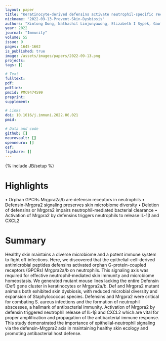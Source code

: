 ```yaml
---
layout: paper
title: "Keratinocyte-derived defensins activate neutrophil-specific receptors Mrgpra2a/b to prevent skin dysbiosis and bacterial infection​"
nickname: "2022-09-13-Prevent-Skin-Dysbiosis"
authors: "Xintong Dong, Nathachit Limjunyawong, Elizabeth I Sypek, Gaofeng Wang, Roger V Ortines, Christine Youn, Martin P Alphonse, Dustin Dikeman, Yu Wang, Mark Lay, Ruchita Kothari, Chirag Vasavda, Priyanka Pundir, Loyal Goff, Lloyd S Miller, Wuyuan Lu, Luis A Garza, Brian S Kim, Nathan K Archer, Xinzhong Dong​"
year: 2022
journal: "Immunity"
volume: 55
issue: 9
pages: 1645-1662
is_published: true
image: /assets/images/papers/2022-09-13.png
projects:
tags: []

# Text
fulltext:
pdf:
pdflink:
pmcid: PMC9474599
preprint:
supplement:

# Links
doi: 10.1016/j.immuni.2022.06.021
pmid:

# Data and code
github: []
neurovault: []
openneuro: []
osf:
figshare: []
---
```

{% include JB/setup %}

# Highlights

•	Orphan GPCRs Mrgpra2a/b are defensin receptors in neutrophils
•	Defensin-Mrgpra2 signaling preserves skin microbiome diversity
•	Deletion of defensins or Mrgpra2 impairs neutrophil-mediated bacterial clearance
•	Activation of Mrgpra2 by defensins triggers neutrophils to release IL-1β and CXCL2

# Summary

Healthy skin maintains a diverse microbiome and a potent immune system to fight off infections. Here, we discovered that the epithelial-cell-derived antimicrobial peptides defensins activated orphan G-protein-coupled receptors (GPCRs) Mrgpra2a/b on neutrophils. This signaling axis was required for effective neutrophil-mediated skin immunity and microbiome homeostasis. We generated mutant mouse lines lacking the entire Defensin (Def) gene cluster in keratinocytes or Mrgpra2a/b. Def and Mrgpra2 mutant animals both exhibited skin dysbiosis, with reduced microbial diversity and expansion of Staphylococcus species. Defensins and Mrgpra2 were critical for combating S. aureus infections and the formation of neutrophil abscesses, a hallmark of antibacterial immunity. Activation of Mrgpra2 by defensin triggered neutrophil release of IL-1β and CXCL2 which are vital for proper amplification and propagation of the antibacterial immune response. This study demonstrated the importance of epithelial-neutrophil signaling via the defensin-Mrgpra2 axis in maintaining healthy skin ecology and promoting antibacterial host defense.
